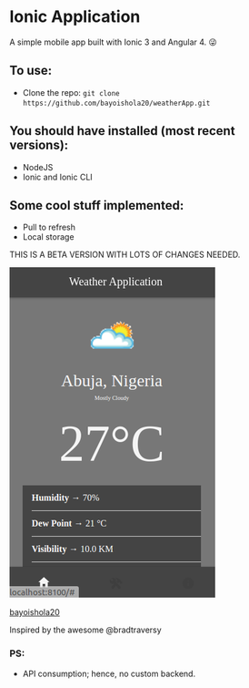 # Ionic Application
A simple mobile app built with Ionic 3 and Angular 4. :stuck_out_tongue_winking_eye:

## To use:
* Clone the repo: `git clone https://github.com/bayoishola20/weatherApp.git`


## You should have installed (most recent versions):

* NodeJS
* Ionic and Ionic CLI

## Some cool stuff implemented:

* Pull to refresh
* Local storage


THIS IS A BETA VERSION WITH LOTS OF CHANGES NEEDED.



![Preview](https://github.com/bayoishola20/weatherApp/blob/master/weatherApplication/src/assets/bayoishola20-weatherApplication.png "Preview")

[bayoishola20](github.bayoishola20.io)


Inspired by the awesome @bradtraversy

### PS:
* API consumption; hence, no custom backend.

